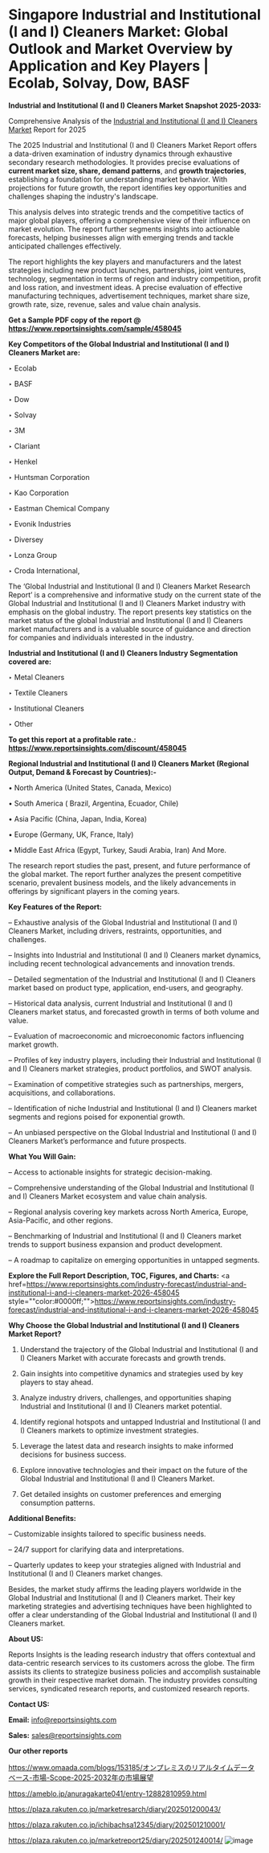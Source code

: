 # Singapore Industrial and Institutional (I and I) Cleaners Market: Global Outlook and Market Overview by Application and Key Players | Ecolab, Solvay, Dow, BASF

<strong>Industrial and Institutional (I and I) Cleaners Market Snapshot 2025-2033:</strong>

Comprehensive Analysis of the <a href=https://www.reportsinsights.com/sample/458045>Industrial and Institutional (I and I) Cleaners Market</a> Report for 2025

The 2025 Industrial and Institutional (I and I) Cleaners Market Report offers a data-driven examination of industry dynamics through exhaustive secondary research methodologies. It provides precise evaluations of <strong>current market size, share, demand patterns</strong>, and <strong>growth trajectories</strong>, establishing a foundation for understanding market behavior. With projections for future growth, the report identifies key opportunities and challenges shaping the industry's landscape.

This analysis delves into strategic trends and the competitive tactics of major global players, offering a comprehensive view of their influence on market evolution. The report further segments insights into actionable forecasts, helping businesses align with emerging trends and tackle anticipated challenges effectively.

The report highlights the key players and manufacturers and the latest strategies including new product launches, partnerships, joint ventures, technology, segmentation in terms of region and industry competition, profit and loss ration, and investment ideas. A precise evaluation of effective manufacturing techniques, advertisement techniques, market share size, growth rate, size, revenue, sales and value chain analysis.

<strong>Get a Sample PDF copy of the report @ <a href=https://www.reportsinsights.com/sample/458045 style=color:#0000ff;>https://www.reportsinsights.com/sample/458045</a></strong>

<strong>Key Competitors of the Global Industrial and Institutional (I and I) Cleaners Market are:</strong>

‣ Ecolab

‣ BASF

‣ Dow

‣ Solvay

‣ 3M

‣ Clariant

‣ Henkel

‣ Huntsman Corporation

‣ Kao Corporation

‣ Eastman Chemical Company

‣ Evonik Industries

‣ Diversey

‣ Lonza Group

‣ Croda International,

The ‘Global Industrial and Institutional (I and I) Cleaners Market Research Report’ is a comprehensive and informative study on the current state of the Global Industrial and Institutional (I and I) Cleaners Market industry with emphasis on the global industry. The report presents key statistics on the market status of the global Industrial and Institutional (I and I) Cleaners market manufacturers and is a valuable source of guidance and direction for companies and individuals interested in the industry.

<strong>Industrial and Institutional (I and I) Cleaners Industry Segmentation covered are:</strong>

‣ Metal Cleaners

‣ Textile Cleaners

‣ Institutional Cleaners

‣ Other

<strong>To get this report at a profitable rate.: <a href=https://www.reportsinsights.com/discount/458045 style=color:#0000ff;>https://www.reportsinsights.com/discount/458045</a></strong>

<strong>Regional Industrial and Institutional (I and I) Cleaners Market (Regional Output, Demand &amp; Forecast by Countries):-</strong>

• North America (United States, Canada, Mexico)

• South America ( Brazil, Argentina, Ecuador, Chile)

• Asia Pacific (China, Japan, India, Korea)

• Europe (Germany, UK, France, Italy)

• Middle East Africa (Egypt, Turkey, Saudi Arabia, Iran) And More.

The research report studies the past, present, and future performance of the global market. The report further analyzes the present competitive scenario, prevalent business models, and the likely advancements in offerings by significant players in the coming years.

<strong>Key Features of the Report:</strong>

– Exhaustive analysis of the Global Industrial and Institutional (I and I) Cleaners Market, including drivers, restraints, opportunities, and challenges.

– Insights into Industrial and Institutional (I and I) Cleaners market dynamics, including recent technological advancements and innovation trends.

– Detailed segmentation of the Industrial and Institutional (I and I) Cleaners market based on product type, application, end-users, and geography.

– Historical data analysis, current Industrial and Institutional (I and I) Cleaners market status, and forecasted growth in terms of both volume and value.

– Evaluation of macroeconomic and microeconomic factors influencing market growth.

– Profiles of key industry players, including their Industrial and Institutional (I and I) Cleaners market strategies, product portfolios, and SWOT analysis.

– Examination of competitive strategies such as partnerships, mergers, acquisitions, and collaborations.

– Identification of niche Industrial and Institutional (I and I) Cleaners market segments and regions poised for exponential growth.

– An unbiased perspective on the Global Industrial and Institutional (I and I) Cleaners Market’s performance and future prospects.

<strong>What You Will Gain:</strong>

– Access to actionable insights for strategic decision-making.

– Comprehensive understanding of the Global Industrial and Institutional (I and I) Cleaners Market ecosystem and value chain analysis.

– Regional analysis covering key markets across North America, Europe, Asia-Pacific, and other regions.

– Benchmarking of Industrial and Institutional (I and I) Cleaners market trends to support business expansion and product development.

– A roadmap to capitalize on emerging opportunities in untapped segments.

<strong>Explore the Full Report Description, TOC, Figures, and Charts:</strong>
<a href=https://www.reportsinsights.com/industry-forecast/industrial-and-institutional-i-and-i-cleaners-market-2026-458045 style=""color:#0000ff;"">https://www.reportsinsights.com/industry-forecast/industrial-and-institutional-i-and-i-cleaners-market-2026-458045</a>

<strong>Why Choose the Global Industrial and Institutional (I and I) Cleaners Market Report?</strong>

1. Understand the trajectory of the Global Industrial and Institutional (I and I) Cleaners Market with accurate forecasts and growth trends.

2. Gain insights into competitive dynamics and strategies used by key players to stay ahead.

3. Analyze industry drivers, challenges, and opportunities shaping Industrial and Institutional (I and I) Cleaners market potential.

4. Identify regional hotspots and untapped Industrial and Institutional (I and I) Cleaners markets to optimize investment strategies.

5. Leverage the latest data and research insights to make informed decisions for business success.

6. Explore innovative technologies and their impact on the future of the Global Industrial and Institutional (I and I) Cleaners Market.

7. Get detailed insights on customer preferences and emerging consumption patterns.

<strong>Additional Benefits:</strong>

– Customizable insights tailored to specific business needs.

– 24/7 support for clarifying data and interpretations.

– Quarterly updates to keep your strategies aligned with Industrial and Institutional (I and I) Cleaners market changes.

Besides, the market study affirms the leading players worldwide in the Global Industrial and Institutional (I and I) Cleaners market. Their key marketing strategies and advertising techniques have been highlighted to offer a clear understanding of the Global Industrial and Institutional (I and I) Cleaners market.

<strong><strong>About US</strong>:</strong>

Reports Insights is the leading research industry that offers contextual and data-centric research services to its customers across the globe. The firm assists its clients to strategize business policies and accomplish sustainable growth in their respective market domain. The industry provides consulting services, syndicated research reports, and customized research reports.

<strong>Contact US:</strong>

<p class=><b>Email:</b> <a href=mailto:info@reportsinsights.com>info@reportsinsights.com</a></p>
<p class=><b>Sales:</b> <a href=mailto:sales@reportsinsights.com>sales@reportsinsights.com</a></p>

<strong>Our other reports</strong>

<a href=https://www.omaada.com/blogs/153185/オンプレミスのリアルタイムデータベース-市場-Scope-2025-2032年の市場展望>https://www.omaada.com/blogs/153185/オンプレミスのリアルタイムデータベース-市場-Scope-2025-2032年の市場展望</a>

<a href=https://ameblo.jp/anuragakarte041/entry-12882810959.html>https://ameblo.jp/anuragakarte041/entry-12882810959.html</a>

<a href=https://plaza.rakuten.co.jp/marketresarch/diary/202501200043/>https://plaza.rakuten.co.jp/marketresarch/diary/202501200043/</a>

<a href=https://plaza.rakuten.co.jp/ichibachsa12345/diary/202501210001/>https://plaza.rakuten.co.jp/ichibachsa12345/diary/202501210001/</a>

<a href=https://plaza.rakuten.co.jp/marketreport25/diary/202501240014/>https://plaza.rakuten.co.jp/marketreport25/diary/202501240014/</a>
![image](https://github.com/user-attachments/assets/6751a47a-b78a-4fd6-b8e4-ba53e0631c1e)
